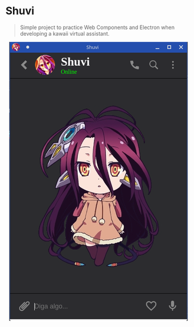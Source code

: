 # Shuvi

> Simple project to practice Web Components and Electron when developing a kawaii virtual assistant.

<div align="center">

![Preview](.github/preview.png)

</div>
